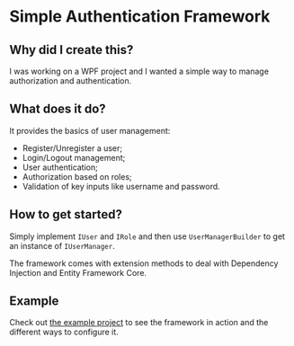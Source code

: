 # Simple Authentication Framework

## Why did I create this?

I was working on a WPF project and I wanted a simple way to manage authorization and authentication.

## What does it do?

It provides the basics of user management:
- Register/Unregister a user;
- Login/Logout management;
- User authentication;
- Authorization based on roles;
- Validation of key inputs like username and password.

## How to get started?

Simply implement `IUser` and `IRole` and then use `UserManagerBuilder` to get an instance of `IUserManager`.

The framework comes with extension methods to deal with Dependency Injection and Entity Framework Core.

## Example

Check out [the example project](https://github.com/Matt90hz/SimpleAuthenticationFramework) to see the framework in action and the different ways to configure it.